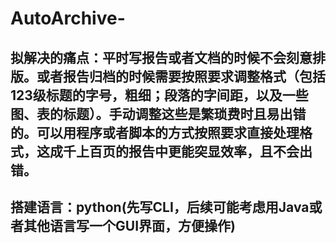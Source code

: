 # AutoArchive-
## 拟解决的痛点：平时写报告或者文档的时候不会刻意排版。或者报告归档的时候需要按照要求调整格式（包括123级标题的字号，粗细；段落的字间距，以及一些图、表的标题）。手动调整这些是繁琐费时且易出错的。可以用程序或者脚本的方式按照要求直接处理格式，这成千上百页的报告中更能突显效率，且不会出错。

## 搭建语言：python(先写CLI，后续可能考虑用Java或者其他语言写一个GUI界面，方便操作)

